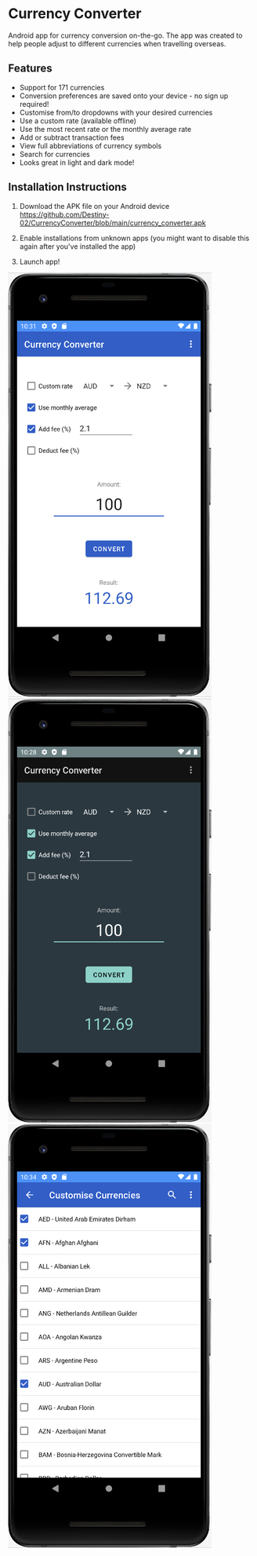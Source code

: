 # Currency Converter
 
Android app for currency conversion on-the-go. The app was created to help people adjust to different currencies when travelling overseas. 

## Features
- Support for 171 currencies
- Conversion preferences are saved onto your device - no sign up required!
- Customise from/to dropdowns with your desired currencies
- Use a custom rate (available offline)
- Use the most recent rate or the monthly average rate
- Add or subtract transaction fees 
- View full abbreviations of currency symbols
- Search for currencies
- Looks great in light and dark mode!

## Installation Instructions

1) Download the APK file on your Android device \
https://github.com/Destiny-02/CurrencyConverter/blob/main/currency_converter.apk

2) Enable installations from unknown apps (you might want to disable this again after you've installed the app) 
3) Launch app!

![app screenshot (light mode)](https://github.com/Destiny-02/CurrencyConverter/blob/main/light.png) \
![app screenshot (dark mode)](https://github.com/Destiny-02/CurrencyConverter/blob/main/dark.png) \
![app screenshot (customise currencies page)](https://github.com/Destiny-02/CurrencyConverter/blob/main/customise.png)
